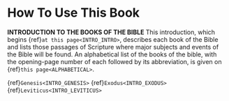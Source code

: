 # How To Use This Book

**INTRODUCTION TO THE BOOKS OF THE BIBLE** This introduction, which begins {ref}`at this page<INTRO_INTRO>`, describes each book of the Bible and lists those passages of Scripture where major subjects and events of the Bible will be found. An alphabetical list of the books of the bible, with the opening-page number of each followed by its abbreviation, is given on {ref}`this page<ALPHABETICAL>`.


{ref}`Genesis<INTRO_GENESIS>`
{ref}`Exodus<INTRO_EXODUS>`
{ref}`Leviticus<INTRO_LEVITICUS>`